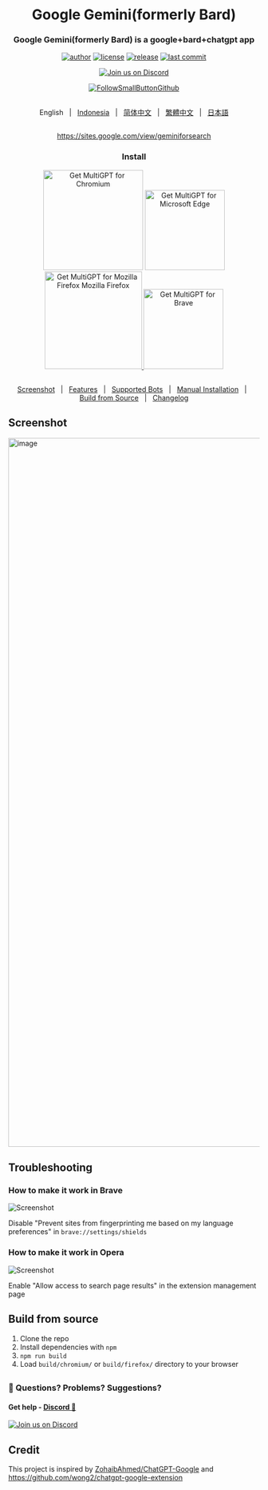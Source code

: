 
<h1 align="center">Google Gemini(formerly Bard)</h1>

<div align="center">

### Google Gemini(formerly Bard) is a google+bard+chatgpt app

[![author][author-image]][author-url]
[![license][license-image]][license-url]
[![release][release-image]][release-url]
[![last commit][last-commit-image]][last-commit-url]

[![Join us on Discord](https://invidget.switchblade.xyz/jc4xtF58Ve)](https://discord.gg/jc4xtF58Ve)

[![FollowSmallButtonGithub](https://github.com/SingularityLabs-ai/MultiGPT-mini/assets/2527354/a4a46537-669c-4e97-8e5f-05ff083c3070)](https://github.com/SingularityLabs-ai)

##
English &nbsp;&nbsp;|&nbsp;&nbsp; [Indonesia](README_IN.md) &nbsp;&nbsp;|&nbsp;&nbsp; [简体中文](README_ZH-CN.md) &nbsp;&nbsp;|&nbsp;&nbsp; [繁體中文](README_ZH-TW.md) &nbsp;&nbsp;|&nbsp;&nbsp; [日本語](README_JA.md)

##
https://sites.google.com/view/geminiforsearch

### Install

<a href="https://chromewebstore.google.com/detail/Google Gemini(formerly Bard)-chat-with-bard/pkeofncjnjaleflnefmnnlabbfigfjhd">
    <img src="https://user-images.githubusercontent.com/64502893/231991498-8df6dd63-727c-41d0-916f-c90c15127de3.png" width="200" alt="Get MultiGPT for Chromium"></a>
<a href="https://microsoftedge.microsoft.com/addons/detail/sc-gemini-for-google-on/okcgmonjendldfijppjfmiampehmfaop">
    <img src="https://user-images.githubusercontent.com/64502893/231991158-1b54f831-2fdc-43b6-bf9a-f894000e5aa8.png" width="160" alt="Get MultiGPT for Microsoft Edge">
</a>
<a href="https://addons.mozilla.org/en-US/firefox/addon/search-n-chat">
    <img src="https://github.com/SingularityLabs-ai/bard-google-extension-mini/assets/2527354/baa2d533-b335-4cc6-a2d0-54d2ccb600f8" width="195" alt="Get MultiGPT for Mozilla Firefox Mozilla Firefox">
</a>
</a><a href="https://chromewebstore.google.com/detail/Google Gemini(formerly Bard)-chat-with-bard/pkeofncjnjaleflnefmnnlabbfigfjhd">
    <img src="https://github.com/SingularityLabs-ai/MultiTranslate-mini/assets/2527354/24646859-1191-423a-a84a-1c3574c20864" width="160" alt="Get MultiGPT for Brave">
</a>



##

[Screenshot](#-screenshot) &nbsp;&nbsp;|&nbsp;&nbsp; [Features](#-features) &nbsp;&nbsp;|&nbsp;&nbsp; [Supported Bots](#-supported-bots) &nbsp;&nbsp;|&nbsp;&nbsp; [Manual Installation](#-manual-installation) &nbsp;&nbsp;|&nbsp;&nbsp; [Build from Source](#-build-from-source) &nbsp;&nbsp;|&nbsp;&nbsp; [Changelog](#-changelog)

[author-image]: https://img.shields.io/badge/author-ishandutta2007-blue.svg
[author-url]: https://github.com/ishandutta2007
[license-image]: https://img.shields.io/github/license/SingularityLabs-ai/MultiGPT?color=blue
[license-url]: https://github.com/SingularityLabs-ai/MultiGPT-mini/blob/main/LICENSE
[release-image]: https://img.shields.io/github/v/release/SingularityLabs-ai/MultiGPT-mini?color=blue
[release-url]: https://github.com/SingularityLabs-ai/MultiGPT-mini/releases/latest
[last-commit-image]: https://img.shields.io/github/last-commit/SingularityLabs-ai/MultiGPT-mini?label=last%20commit
[last-commit-url]: https://github.com/SingularityLabs-ai/MultiGPT-mini/commits

</div>


## Screenshot

<img width="1418" alt="image" src="https://github.com/SingularityLabs-ai/bard-google-extension/blob/main/screenshots/GBARD_Screenshot1280x800.png">

## Troubleshooting

### How to make it work in Brave

![Screenshot](screenshots/brave.png?raw=true)

Disable "Prevent sites from fingerprinting me based on my language preferences" in `brave://settings/shields`

### How to make it work in Opera

![Screenshot](screenshots/opera.png?raw=true)

Enable "Allow access to search page results" in the extension management page

## Build from source

1. Clone the repo
2. Install dependencies with `npm`
3. `npm run build`
4. Load `build/chromium/` or `build/firefox/` directory to your browser


##

### 🤔 Questions? Problems? Suggestions?

#### Get help - [Discord 💬](https://discord.gg/jc4xtF58Ve)

[![Join us on Discord](https://invidget.switchblade.xyz/jc4xtF58Ve)](https://discord.gg/jc4xtF58Ve)

##

## Credit

This project is inspired by [ZohaibAhmed/ChatGPT-Google](https://github.com/ZohaibAhmed/ChatGPT-Google) and https://github.com/wong2/chatgpt-google-extension

